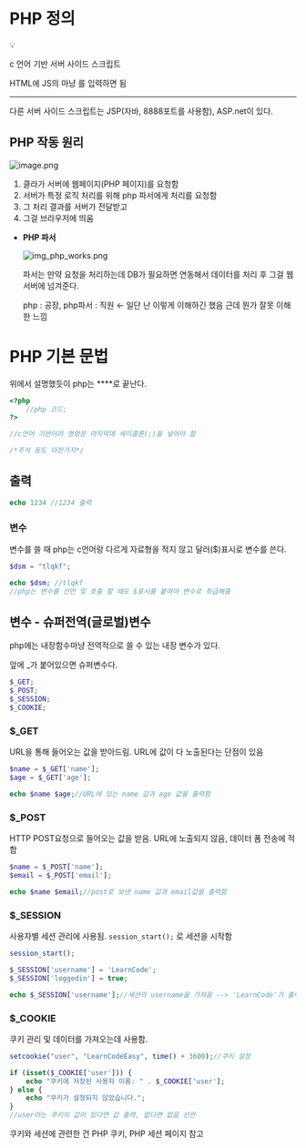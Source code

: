 # PHP 정의

<aside>
💡

c 언어 기반 서버 사이드 스크립트

HTML에 JS의 <script></script>마냥 <?php?>를 입력하면 됨

---

다른 서버 사이드 스크립트는 JSP(자바, 8888포트를 사용함), ASP.net이 있다.

</aside>

## PHP 작동 원리

![image.png](attachment:af223cfa-2140-4542-aaf3-2a5ff339dc0b:image.png)

1. 클라가 서버에 웹페이지(PHP 페이지)를 요청함
2. 서버가 특정 로직 처리를 위해 php 파서에게 처리를 요청함
3. 그 처리 결과를 서버가 전달받고
4. 그걸 브라우저에 띄움
- **PHP 파서**
    
    ![img_php_works.png](attachment:5ba6c78e-2917-4c62-bb22-75c4dcf73a27:img_php_works.png)
    
    파서는 만약 요청을 처리하는데 DB가 필요하면 연동해서 데이터를 처리 후 그걸 웹 서버에 넘겨준다.
    
    php : 공장, php파서 : 직원 ← 일단 난 이렇게 이해하긴 했음 근데 뭔가 잘못 이해한 느낌
    

# PHP 기본 문법

위에서 설명했듯이 php는 **<?php**로 시작해서 **?>**로 끝난다.

```php
<?php
	//php 코드;
?>

//c언어 기반이라 명령문 마지막에 세미콜론(;)을 넣어야 함

/*주석 등도 마찬가지*/
```

## 출력

```php
echo 1234 //1234 출력
```

### 변수

변수를 쓸 때 php는 c언어랑 다르게 자료형을 적지 않고 달러($)표시로 변수를 쓴다.

```php
$dsm = "tlqkf";

echo $dsm; //tlqkf
//php는 변수를 선언 및 호출 할 때도 $표시를 붙여야 변수로 취급해줌
```

## 변수 - 슈퍼전역(글로벌)변수

php에는 내장함수마냥 전역적으로 쓸 수 있는 내장 변수가 있다.

앞에 _가 붙어있으면 슈퍼변수다.

```php
$_GET;
$_POST;
$_SESSION;
$_COOKIE;
```

### $_GET

URL을 통해 들어오는 값을 받아드림. URL에 값이 다 노출된다는 단점이 있음

```php
$name = $_GET['name'];
$age = $_GET['age'];

echo $name $age;//URL에 있는 name 값과 age 값을 출력함
```

### $_POST

HTTP POST요청으로 들어오는 값을 받음. URL에 노출되지 않음, 데이터 폼 전송에 적합

```php
$name = $_POST['name'];
$email = $_POST['email'];

echo $name $email;//post로 보낸 name 값과 email값을 출력함
```

### $_SESSION

사용자별 세션 관리에 사용됨. `session_start();` 로 세션을 시작함

```php
session_start();

$_SESSION['username'] = 'LearnCode';
$_SESSION['loggedin'] = true;

echo $_SESSION['username'];//세션의 username을 가져옴 --> 'LearnCode'가 출력됨
```

### $_COOKIE

쿠키 관리 및 데이터를 가져오는데 사용함.

```php
setcookie("user", "LearnCodeEasy", time() + 3600);//쿠키 설정

if (isset($_COOKIE['user'])) {
    echo "쿠키에 저장된 사용자 이름: " . $_COOKIE['user'];
} else {
    echo "쿠키가 설정되지 않았습니다.";
}
//user라는 쿠키의 값이 있다면 값 출력, 없다면 없음 선언
```

쿠키와 세션에 관련한 건 PHP 쿠키, PHP 세션 페이지 참고
